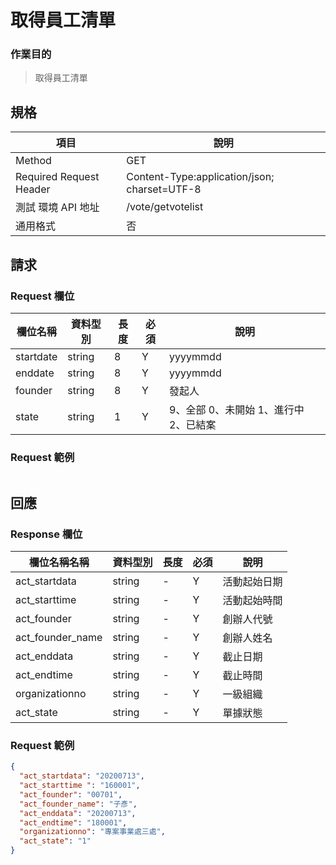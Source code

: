 # 取得員工清單

### 作業目的

> 取得員工清單

## 規格

| 項目                    | 說明                                         |
| ----------------------- | -------------------------------------------- |
| Method                  | GET                                        |
| Required Request Header | Content-Type:application/json; charset=UTF-8 |
| 測試 環境 API 地址      | /vote/getvotelist                           |
| 通用格式                | 否                                           |

## 請求

### Request 欄位

| 欄位名稱  | 資料型別 | 長度 | 必須 | 說明                                  |
| --------- | -------- | ---- | ---- | ------------------------------------- |
| startdate | string   | 8    | Y    | yyyymmdd                              |
| enddate   | string   | 8    | Y    | yyyymmdd                              |
| founder   | string   | 8    | Y    | 發起人                                |
| state     | string   | 1    | Y    | 9、全部 0、未開始 1、進行中 2、已結案 |

### Request 範例

```json

```

## 回應

### Response 欄位

| 欄位名稱名稱     | 資料型別 | 長度 | 必須 | 說明         |
| ---------------- | -------- | ---- | ---- | ------------ |
| act_startdata    | string   | -    | Y    | 活動起始日期 |
| act_starttime    | string   | -    | Y    | 活動起始時間 |
| act_founder      | string   | -    | Y    | 創辦人代號   |
| act_founder_name | string   | -    | Y    | 創辦人姓名   |
| act_enddata      | string   | -    | Y    | 截止日期     |
| act_endtime      | string   | -    | Y    | 截止時間     |
| organizationno   | string   | -    | Y    | 一級組織     |
| act_state        | string   | -    | Y    | 單據狀態     |

### Request 範例

```json
{
  "act_startdata": "20200713",
  "act_starttime ": "160001",
  "act_founder": "00701",
  "act_founder_name": "子彥",
  "act_enddata": "20200713",
  "act_endtime": "180001",
  "organizationno": "專案事業處三處",
  "act_state": "1"
}
```

